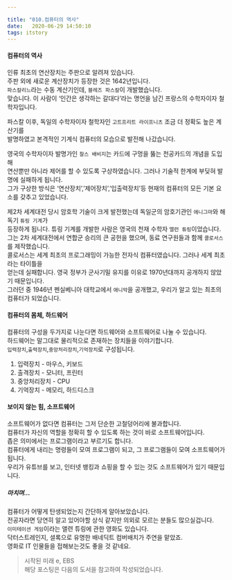 ```yaml
---

title: "010.컴퓨터의 역사"
date:   2020-06-29 14:50:10
tags: itstory
---
```


#### [](#컴퓨터의-역사 "컴퓨터의 역사")컴퓨터의 역사

인류 최초의 연산장치는 주판으로 알려져 있습니다.  
주판 외에 새로운 계산장치가 등장한 것은 1642년입니다.  
`파스칼리느`라는 수동 계산기인데, `블레즈 파스칼`이 개발했습니다.  
맞습니다. 이 사람이 ‘인간은 생각하는 갈대다’라는 명언을 남긴 프랑스의 수학자이자 철학자입니다.

파스칼 이후, 독일의 수학자이자 철학자인 `고트프리트 라이프니츠` 조금 더 정확도 높은 계산기를  
발명하였고 본격적인 기계식 컴퓨터의 모습으로 발전해 나갔습니다.

영국의 수학자이자 발명가인 `찰스 배비지`는 카드에 구멍을 뚫는 천공카드의 개념을 도입해  
연산뿐만 아니라 제어를 할 수 있도록 구상하였습니다. 그러나 기술적 한계에 부딪혀 발명에 실패하게 됩니다.  
그가 구상한 방식은 ‘연산장치’,’제어장치’,’입출력장치’등 현재의 컴퓨터의 모든 기본 요소를 갖추고 있었습니다.

제2차 세계대전 당시 암호학 기술이 크게 발전했는데 독일군의 암호기관인 `에니그마`와 해독기 `튜링 기계`가  
등장하게 됩니다. 튜링 기계를 개발한 사람은 영국의 천재 수학자 `앨런 튜링`이었습니다.  
그는 2차 세계대전에서 연합군 승리의 큰 공헌을 했으며, 동료 연구원들과 함께 `콜로서스`를 제작했습니다.  
콜로서스는 세계 최초의 프로그래밍이 가능한 전자식 컴퓨터였습니다. 그러나 세계 최초라는 타이틀을  
얻는데 실패합니다. 영국 정부가 군사기밀 유지를 이유로 1970년대까지 공개하지 않았기 때문입니다.  
그러던 중 1946년 펜실베니아 대학교에서 `애니악`을 공개했고, 우리가 알고 있는 최초의 컴퓨터가 되었습니다.

#### [](#컴퓨터의-몸체-하드웨어 "컴퓨터의 몸체, 하드웨어")컴퓨터의 몸체, 하드웨어

컴퓨터의 구성을 두가지로 나눈다면 하드웨어와 소프트웨어로 나눌 수 있습니다.  
하드웨어는 말그대로 물리적으로 존재하는 장치들을 이야기합니다.  
`입력장치`,`출력장치`,`중앙처리장치`,`기억장치`로 구성됩니다.

1.  입력장치 - 마우스, 키보드
2.  출격장치 - 모니터, 프린터
3.  중앙처리장치 - CPU
4.  기억장치 - 메모리, 하드디스크

#### [](#보이지-않는-힘-소프트웨어 "보이지 않는 힘, 소프트웨어")보이지 않는 힘, 소프트웨어

소프트웨어가 없다면 컴퓨터는 그저 단순한 고철덩어리에 불과합니다.  
컴퓨터가 자신의 역할을 정확히 할 수 있도록 하는 것이 바로 소프트웨어입니다.  
좁은 의미에서는 프로그램이라고 부르기도 합니다.  
컴퓨터에게 내리는 명령들이 모여 프로그램이 되고, 그 프로그램들이 모여 소프트웨어가 됩니다.  
우리가 유튜브를 보고, 인터넷 뱅킹과 쇼핑을 할 수 있는 것도 소프트웨어가 있기 때문입니다.

##### [](#마치며… "마치며…")마치며…

컴퓨터가 어떻게 탄생되었는지 간단하게 알아보았습니다.  
전공자라면 당연히 알고 있어야할 상식 같지만 의외로 모르는 분들도 많으실겁니다.  
`이미테이션 게임`이라는 앨련 튜링에 관한 영화도 있습니다.  
닥터스트레인지, 셜록으로 유명한 배네딕트 컴버배치가 주연을 맡았죠.  
영화로 IT 인물들을 접해보는것도 좋을 것 같네요.


> 시작된 미래 e, EBS  
해당 포스팅은 다음의 도서을 참고하여 작성되었습니다.

